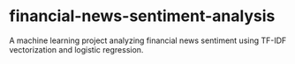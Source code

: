 # financial-news-sentiment-analysis
A machine learning project analyzing financial news sentiment using TF-IDF vectorization and logistic regression.
